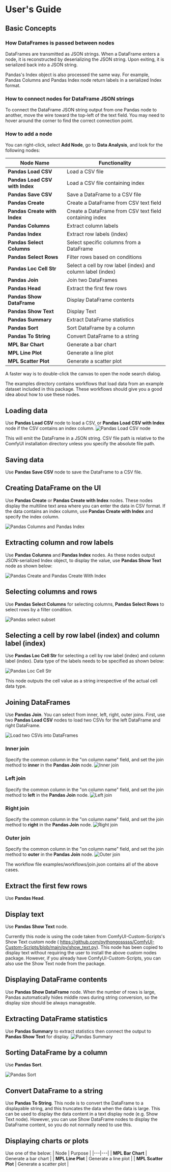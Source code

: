 # User's Guide
## Basic Concepts
### How DataFrames is passed between nodes
DataFrames are transmitted as JSON strings. When a DataFrame enters a node, it is reconstructed by deserializing the JSON string. Upon exiting, it is serialized back into a JSON string.

Pandas's Index object is also processed the same way. For example, Pandas Columns and Pandas Index node return labels in a serialized Index format.

### How to connect nodes for DataFrame JSON strings
To connect the DataFrame JSON string output from one Pandas node to another, move the wire toward the top-left of the text field. You may need to hover around the corner to find the correct connection point.

### How to add a node
You can right-click, select **Add Node**, go to **Data Analysis**, and look for the following nodes:

| Node Name               | Functionality                        |
|-------------------------|-------------------------------------|
| **Pandas Load CSV**     | Load a CSV file                    |
| **Pandas Load CSV with Index**     | Load a CSV file containing index |
| **Pandas Save CSV**     | Save a DataFrame to a CSV file     |
| **Pandas Create**     | Create a DataFrame from CSV text field |
| **Pandas Create with Index**     | Create a DataFrame from CSV text field containing index |
| **Pandas Columns**      | Extract column labels     |
| **Pandas Index**        | Extract row labels (index)     |
| **Pandas Select Columns** | Select specific columns from a DataFrame |
| **Pandas Select Rows**  | Filter rows based on conditions    |
| **Pandas Loc Cell Str**  | Select a cell by row label (index) and column label (index) |
| **Pandas Join**         | Join two DataFrames                |
| **Pandas Head**         | Extract the first few rows         |
| **Pandas Show DataFrame** | Display DataFrame contents        |
| **Pandas Show Text**    | Display Text        |
| **Pandas Summary**      | Extract DataFrame statistics          |
| **Pandas Sort**         | Sort DataFrame by a column         |
| **Pandas To String**    | Convert DataFrame to a string      |
| **MPL Bar Chart**       | Generate a bar chart               |
| **MPL Line Plot**       | Generate a line plot               |
| **MPL Scatter Plot**    | Generate a scatter plot            |

A faster way is to double-click the canvas to open the node search dialog.

The examples directory contains workflows that load data from an example dataset included in this package. These workflows should give you a good idea about how to use these nodes.

## Loading data
Use **Pandas Load CSV** node to load a CSV, or **Pandas Load CSV with Index** node if the CSV contains an index column.
![Pandas Load CSV node](images/load.jpg)

This will emit the DataFrame in a JSON string.
CSV file path is relative to the ComfyUI installation directory unless you specify the absolute file path.

## Saving data
Use **Pandas Save CSV** node to save the DataFrame to a CSV file.

## Creating DataFrame on the UI
Use **Pandas Create** or **Pandas Create with Index** nodes. These nodes display the multiline text area where you can enter the data in CSV format.
If the data contains an index column, use **Pandas Create with Index** and specify the index column.

![Pandas Columns and Pandas Index](images/columns_index.png)

## Extracting column and row labels
Use **Pandas Columns** and **Pandas Index** nodes.  As these nodes output JSON-serialized Index object, to display the value, use **Pandas Show Text** node as shown below:

![Pandas Create and Pandas Create With Index](images/create.png)

## Selecting columns and rows
Use **Pandas Select Columns** for selecting columns, **Pandas Select Rows** to select rows by a filter condition.

![Pandas select subset](images/subset.jpg)

## Selecting a cell by row label (index) and column label (index)
Use **Pandas Loc Cell Str**  for selecting a cell by row label (index) and column label (index). Data type of the labels needs to be specified as shown below:

![Pandas Loc Cell Str](images/loc_cell_str.png)

This node outputs the cell value as a string irrespective of the actual cell data type.

## Joining DataFrames
Use **Pandas Join**.  You can select from inner, left, right, outer joins.
First, use two **Pandas Load CSV** nodes to load two CSVs for the left DataFrame and right DataFrame.

![Load two CSVs into DataFrames](images/join_data_load.png)

### Inner join
Specify the common column in the "on column name" field, and set the join method to **inner** in the **Pandas Join** node.
![Inner join](images/inner_join.png)

### Left join
Specify the common column in the "on column name" field, and set the join method to **left** in the **Pandas Join** node.
![Left join](images/left_join.png)

### Right join
Specify the common column in the "on column name" field, and set the join method to **right** in the **Pandas Join** node.
![Right join](images/right_join.png)

### Outer join
Specify the common column in the "on column name" field, and set the join method to **outer** in the **Pandas Join** node.
![Outer join](images/outer_join.png)

The workflow file examples/workflows/join.json contains all of the above cases.

## Extract the first few rows
Use **Pandas Head**.

## Display text ##
Use **Pandas Show Text** node.

Currently this node is using the code taken from ComfyUI-Custom-Scripts's Show Text custom node (
https://github.com/pythongosssss/ComfyUI-Custom-Scripts/blob/main/py/show_text.py).
This node has been copied to display text without requiring the user to install the above custom nodes package. However, if you already have ComfyUI-Custom-Scripts, you can also use the Show Text node from the package.

## Displaying DataFrame contents
Use **Pandas Show DataFrame** node. When the number of rows is large, Pandas automatically hides middle rows during string conversion, so the display size should be always manageable.

## Extracting DataFrame statistics
Use **Pandas Summary** to extract statistics then connect the output to **Pandas Show Text** for display.
![Pandas Summary](images/summary.png)

## Sorting DataFrame by a column
Use **Pandas Sort**.

![Pandas Sort](images/sort.jpg)

## Convert DataFrame to a string
Use **Pandas To String**. This node is to convert the DataFrame to a displayable string, and this truncates the data when the data is large.  This can be used to display the data content in a text display node (e.g. Show Text node). However, you can use Show DataFrame nodes to display the DataFrame content, so you do not normally need to use this.

## Displaying charts or plots
Use one of the below:
| Node | Purpose |
|---|---|
| **MPL Bar Chart**       | Generate a bar chart               |
| **MPL Line Plot**       | Generate a line plot               |
| **MPL Scatter Plot**    | Generate a scatter plot            |
